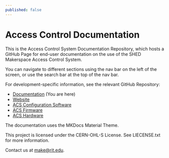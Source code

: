 ```yaml
---
published: false
---
```


# Access Control Documentation

This is the Access Control System Documentation Repository, which hosts a GitHub Page for end-user documentation on the use of the SHED Makerspace Access Control System.

You can navigate to different sections using the nav bar on the left of the screen, or use the search bar at the top of the nav bar. 

For development-specific information, see the relevant GitHub Repository:
* [Documentation](https://github.com/rit-construct-makerspace/access-control-documentation) (You are here)
* [Website](https://github.com/rit-construct-makerspace/makerspace)
* [ACS Configuration Software](https://github.com/rit-construct-makerspace/access-control-configuration)
* [ACS Firmware](https://github.com/rit-construct-makerspace/access-control-firmware)
* [ACS Hardware](https://github.com/rit-construct-makerspace/access-control-hardware)

The documentation uses the MKDocs Material Theme.

This project is licensed under the CERN-OHL-S License. See LIECENSE.txt for more information.

Contact us at make@rit.edu. 
